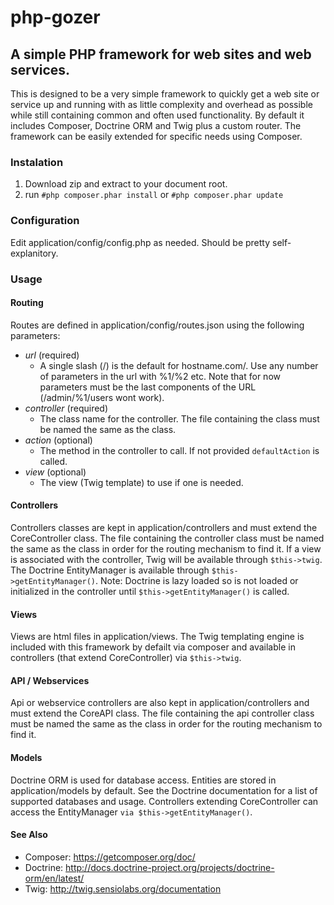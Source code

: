 # php-gozer
## A simple PHP framework for web sites and web services.

This is designed to be a very simple framework to quickly get a web site or service up and running with as little complexity and overhead as possible while still containing common and often used functionality. By default it includes Composer, Doctrine ORM and Twig plus a custom router. The framework can be easily extended for specific needs using Composer.

### Instalation
1. Download zip and extract to your document root.
2. run `#php composer.phar install` or `#php composer.phar update`

### Configuration
Edit application/config/config.php as needed. Should be pretty self-explanitory.

### Usage

#### Routing
Routes are defined in application/config/routes.json using the following parameters:
- *url* (required)
  - A single slash (/) is the default for hostname.com/. Use any number of parameters in the url with %1/%2 etc. Note that for now parameters must be the last components of the URL (/admin/%1/users wont work).
- *controller* (required)
  - The class name for the controller. The file containing the class must be named the same as the class.
- *action* (optional)
  - The method in the controller to call. If not provided `defaultAction` is called.
- *view* (optional)
  - The view (Twig template) to use if one is needed.

#### Controllers
Controllers classes are kept in application/controllers and must extend the CoreController class. The file containing the controller class must be named the same as the class in order for the routing mechanism to find it. If a view is associated with the controller, Twig will be available through `$this->twig`. The Doctrine EntityManager is available through `$this->getEntityManager()`. Note: Doctrine is lazy loaded so is not loaded or initialized in the controller until `$this->getEntityManager()` is called.

#### Views
Views are html files in application/views. The Twig templating engine is included with this framework by defailt via composer and available in controllers (that extend CoreController) via `$this->twig`.

#### API / Webservices
Api or webservice controllers are also kept in application/controllers and must extend the CoreAPI class. The file containing the api controller class must be named the same as the class in order for the routing mechanism to find it.

#### Models
Doctrine ORM is used for database access. Entities are stored in application/models by default. See the Doctrine documentation for a list of supported databases and usage. Controllers extending CoreController can access the EntityManager `via $this->getEntityManager()`.

#### See Also
- Composer: https://getcomposer.org/doc/
- Doctrine: http://docs.doctrine-project.org/projects/doctrine-orm/en/latest/
- Twig: http://twig.sensiolabs.org/documentation
